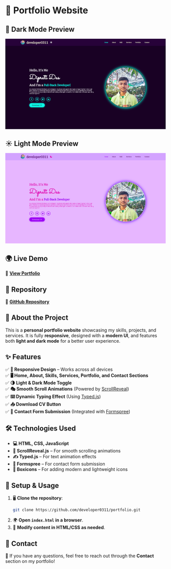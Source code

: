 # **🚀 Portfolio Website**

## 🌙 Dark Mode Preview

![Portfolio Preview](public/images/preview_01.png)

## ☀️ Light Mode Preview

![Portfolio Preview](public/images/preview_02.png)

## 🌍 Live Demo

🔗 [**View Portfolio**](https://developer0311.github.io/portfolio/)

## 📂 Repository

📌 [**GitHub Repository**](https://github.com/developer0311/portfolio)

## 📌 About the Project

This is a **personal portfolio website** showcasing my skills, projects, and services. It is fully **responsive**, designed with a **modern UI**, and features both **light and dark mode** for a better user experience.

## ✨ Features

✅ **📱 Responsive Design** – Works across all devices  
✅ **🖥️ Home, About, Skills, Services, Portfolio, and Contact Sections**  
✅ **🌗 Light & Dark Mode Toggle**  
✅ **🎭 Smooth Scroll Animations** (Powered by [ScrollReveal](https://unpkg.com/scrollreveal))  
✅ **⌨️ Dynamic Typing Effect** (Using [Typed.js](https://unpkg.com/typed.js@2.1.0/dist/typed.umd.js))  
✅ **📥 Download CV Button**  
✅ **📩 Contact Form Submission** (Integrated with [Formspree](https://formspree.io/))

## 🛠️ Technologies Used

- **💻 HTML, CSS, JavaScript**
- **📜 ScrollReveal.js** – For smooth scrolling animations
- **✍️ Typed.js** – For text animation effects
- **📧 Formspree** – For contact form submission
- **🎨 Boxicons** – For adding modern and lightweight icons

## 📜 Setup & Usage

1. 🖥️ **Clone the repository**:
   ```bash
   git clone https://github.com/developer0311/portfolio.git
   ```
2. 🌍 **Open `index.html` in a browser**.
3. 🎨 **Modify content in HTML/CSS as needed**.

## 📧 Contact

📩 If you have any questions, feel free to reach out through the **Contact** section on my portfolio!
